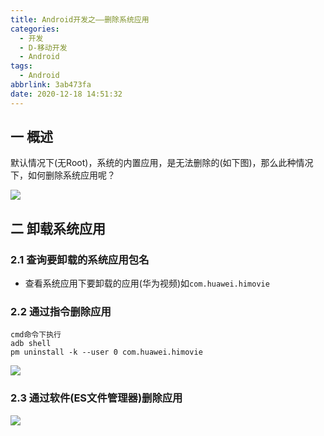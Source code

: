 ```yaml
---
title: Android开发之——删除系统应用
categories:
  - 开发
  - D-移动开发
  - Android
tags:
  - Android
abbrlink: 3ab473fa
date: 2020-12-18 14:51:32
---
```

## 一 概述

默认情况下(无Root)，系统的内置应用，是无法删除的(如下图)，那么此种情况下，如何删除系统应用呢？
<!--more-->
![][1]

## 二 卸载系统应用

### 2.1 查询要卸载的系统应用包名

* 查看系统应用下要卸载的应用(华为视频)如`com.huawei.himovie`

### 2.2 通过指令删除应用

```
cmd命令下执行
adb shell
pm uninstall -k --user 0 com.huawei.himovie
```
![][2]
### 2.3 通过软件(ES文件管理器)删除应用
![][3]


[1]:https://cdn.staticaly.com/gh/PGzxc/CDN/master/blog-android/android-system-app-delete-no.png
[2]:https://cdn.staticaly.com/gh/PGzxc/CDN/master/blog-android/android-system-app-adb-delete.png
[3]:https://cdn.staticaly.com/gh/PGzxc/CDN/master/blog-android/android-es-com.huawei.himovie.png


